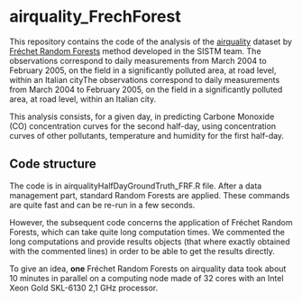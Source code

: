 # airquality_FrechForest

This repository contains the code of the analysis of the
[airquality](https://archive.ics.uci.edu/dataset/360/air+quality) dataset by
[Fréchet Random Forests](https://github.com/Lcapitaine/FrechForest) method
developed in the SISTM team. The observations correspond to daily measurements
from March 2004 to February 2005, on the field in a significantly polluted area,
at road level, within an Italian cityThe observations correspond to daily
measurements from March 2004 to February 2005, on the field in a significantly
polluted area, at road level, within an Italian city.

This analysis consists, for a given day, in predicting Carbone Monoxide (CO)
concentration curves for the second half-day, using concentration curves of
other pollutants, temperature and humidity for the first half-day.

## Code structure

The code is in airqualityHalfDayGroundTruth_FRF.R file. After a data management
part, standard Random Forests are applied. These commands are quite fast and can
be re-run in a few seconds.

However, the subsequent code concerns the application of Fréchet Random Forests,
which can take quite long computation times. We commented the long computations
and provide results objects (that where exactly obtained with the commented
lines) in order to be able to get the results directly.

To give an idea, **one** Fréchet Random Forests on airquality data took about 10
minutes in parallel on a computing node made of 32 cores with an Intel Xeon Gold
SKL-6130 2,1 GHz processor.